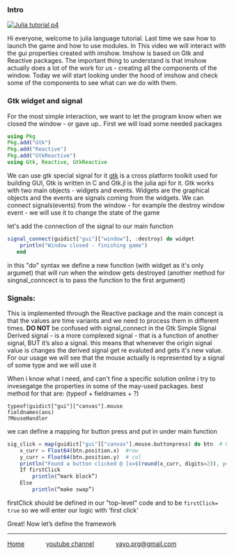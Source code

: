 ### Intro

[![Julia tutorial p4](https://img.youtube.com/vi/7js2w1LIUQE/maxresdefault.jpg)](https://youtu.be/7js2w1LIUQE "Julia tutorial p4")

Hi everyone, welcome to julia language tutorial.
Last time we saw how to launch the game and how to use modules.
In This video we will interact with the gui properties created with imshow.
Imshow is based on Gtk and Reactive packages. The important  thing to understand is that imshow actually does a lot of the work for us - creating all the components of the window.
Today we will start looking under the hood of imshow and check some of the components to see what can we do with them.


### Gtk widget and signal
For the most simple interaction, we want to let the program know when we closed the window - or gave up..
First we will load some needed packages
```julia
using Pkg
Pkg.add("Gtk")
Pkg.add("Reactive")
Pkg.add("GtkReactive")
using Gtk, Reactive, GtkReactive
```
We can use gtk special signal for it
[gtk](https://developer.gnome.org/gtk3/stable/ "gtk developer docs") is a cross platform toolkit used for building GUI, Gtk is written in C and Gtk.jl is the julia api for it.
Gtk works with two main objects - widgets  and events. Widgets are the graphical objects and the events are signals coming from the widgets.
We can connect signals(events) from the window - for example the destroy window event - we will use it to change the state of the game

let's add the connection of the signal to our main function
```julia
signal_connect(guidict["gui"]["window"], :destroy) do widget
    println("Window closed - finishing game")
   end
```
in this "do" syntax we define a new function (with widget as it's only argumet) that will run when the window gets destroyed (another method for singnal_conncect is to pass the function to the first argument)

### Signals:
This is implemented through the Reactive package and the main concept is that the values are time variants and we need to process them in different times.
**DO NOT** be confused with signal_connect in the Gtk
Simple Signal
Derived signal - is a more complexed signal - that is a function of another signal, BUT it’s also a signal. this means that whenever the origin signal value is changes the derived signal get re evaluted and gets it's new value.
For our usage we will see that the mouse actually is represented by a signal of some type and we will use it

When i know what i need, and can't fine a specific solution online i try to invesegatge the properties in some of the may-used packages.
best method for that are: (typeof + fieldnames + ?)
```
typeof(guidict["gui"]["canvas"].mouse
fieldnames(ans)
?MouseHandler
```
we can define a mapping for button press and put in under main function
```julia
sig_click = map(guidict["gui"]["canvas"].mouse.buttonpress) do btn  # Reactive.Signal{GtkReactive.MouseButton{GtkReactive.UserUnit}}
    x_curr = Float64(btn.position.x)  #row
    y_curr = Float64(btn.position.y)  # col
    println("Found a button clicked @ [x=$(round(x_curr, digits=2)), y=$(round(y_curr, digits=2))]")
    If firstClick
        println(“mark block”)
    Else
        println(“make swap”)
```
firstClick should be defined in our "top-level" code and to be `firstClick= true`
so we will enter our logic with 'first click'

Great! Now let’s define the framework


---
[Home](/index "all tutorial")    &emsp;&emsp;&emsp;    [youtube channel](https://www.youtube.com/playlist?list=PLfH1V5m5U7OyEHo82rQSuhzM_NPKubeb8 "My Channel")  &emsp;&emsp;&emsp;  yayo.prg@gmail.com
